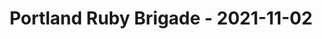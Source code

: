 ---
layout: post
title: Portland Ruby Brigade - 2021-11-02
datetime: '2021-11-02T21:00:00-04:00'
name: Portland Ruby Brigade
external_url: https://www.meetup.com/Portland-Ruby-Brigade/events/281242462/
online_event: true
year_month: 2021-11
---